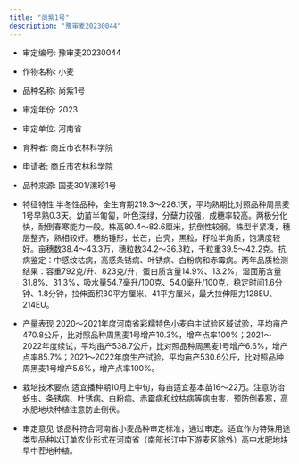 ```yaml
---
title: "尚紫1号"
description: "豫审麦20230044"
---
```

* 审定编号:  豫审麦20230044

*  作物名称:  小麦

*  品种名称:  尚紫1号

*  审定年份:  2023

*  审定单位:  河南省

* 育种者:  商丘市农林科学院

*  申请者:  商丘市农林科学院

*  品种来源:  国麦301/漯珍1号

*  特征特性
半冬性品种，全生育期219.3～226.1天，平均熟期比对照品种周黑麦1号早熟0.3天。幼苗半匍匐，叶色深绿，分蘖力较强，成穗率较高。两极分化快，耐倒春寒能力一般。株高80.4～82.6厘米，抗倒性较弱。株型半紧凑，穗层整齐，熟相较好。穗纺锤形，长芒，白壳，黑粒，籽粒半角质，饱满度较好。亩穗数38.4～43.3万，穗粒数34.2～36.3粒，千粒重39.5～42.2克。抗病鉴定：中感纹枯病，高感条锈病、叶锈病、白粉病和赤霉病。两年品质检测结果：容重792克/升、823克/升，蛋白质含量14.9%、13.2%，湿面筋含量31.8%、31.3%，吸水量54.7毫升/100克、54.0毫升/100克，稳定时间1.6分钟、1.8分钟，拉伸面积30平方厘米、41平方厘米，最大拉伸阻力128EU、214EU。

*  产量表现
2020～2021年度河南省彩糯特色小麦自主试验区域试验，平均亩产470.8公斤，比对照品种周黑麦1号增产10.3%，增产点率100%；2021～2022年度续试，平均亩产538.7公斤，比对照品种周黑麦1号增产6.6%，增产点率85.7%；2021～2022年度生产试验，平均亩产530.6公斤，比对照品种周黑麦1号增产5.6%，增产点率100%。

*  栽培技术要点
适宜播种期10月上中旬，每亩适宜基本苗16～22万。注意防治蚜虫、条锈病、叶锈病、白粉病、赤霉病和纹枯病等病虫害，预防倒春寒，高水肥地块种植注意防止倒伏。

*  审定意见
该品种符合河南省小麦品种审定标准，通过审定。适宜作为特殊用途类型品种以订单农业形式在河南省（南部长江中下游麦区除外）高中水肥地块早中茬地种植。
